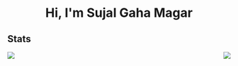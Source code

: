 <h1 align="center">Hi, I'm Sujal Gaha Magar</h1>

<h2>Stats</h2>
<p><img align="left" src="https://github-readme-stats.vercel.app/api/top-langs/?username=Sujal-Gaha&theme=tokyonight&hide_border=false&include_all_commits=true&count_private=false&layout=compact"/></p>
<p><img align="right" src="https://github-readme-streak-stats.herokuapp.com/?user=Sujal-Gaha&theme=tokyonight&hide_border=false"/></p>

